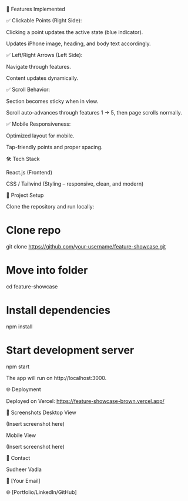 🚀 Features Implemented

✅ Clickable Points (Right Side):

Clicking a point updates the active state (blue indicator).

Updates iPhone image, heading, and body text accordingly.

✅ Left/Right Arrows (Left Side):

Navigate through features.

Content updates dynamically.

✅ Scroll Behavior:

Section becomes sticky when in view.

Scroll auto-advances through features 1 → 5, then page scrolls normally.

✅ Mobile Responsiveness:

Optimized layout for mobile.

Tap-friendly points and proper spacing.

🛠️ Tech Stack

React.js (Frontend)

CSS / Tailwind (Styling – responsive, clean, and modern)

📂 Project Setup

Clone the repository and run locally:

# Clone repo
git clone https://github.com/your-username/feature-showcase.git

# Move into folder
cd feature-showcase

# Install dependencies
npm install

# Start development server
npm start


The app will run on http://localhost:3000.

🌐 Deployment

Deployed on Vercel: https://feature-showcase-brown.vercel.app/

📸 Screenshots
Desktop View

(Insert screenshot here)

Mobile View

(Insert screenshot here)

📧 Contact

Sudheer Vadla

📩 [Your Email]

🌐 [Portfolio/LinkedIn/GitHub]
